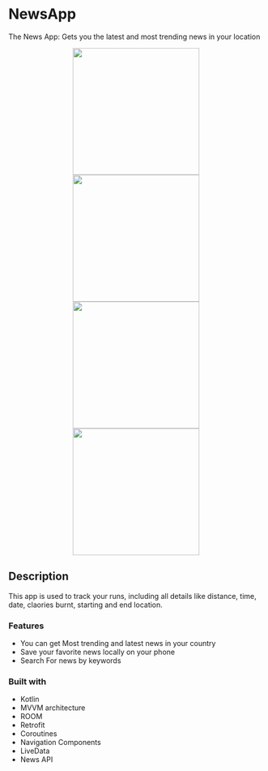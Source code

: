 # NewsApp
The News App: Gets you the latest and most trending news in your location

<div align="center">
  <kbd>
    <img src="https://i.imgur.com/2u0Lebu.png" width = "250"/>
  </kbd>
  <kbd>
    <img src="https://i.imgur.com/zqrbDty.png" width = "250"/>
  </kbd>
  <kbd>
    <img src="https://i.imgur.com/v4hZY2A.png" width = "250"/>
  </kbd>
   <kbd>
    <img src="https://i.imgur.com/BEi5jOY.png" width = "250"/>
  </kbd>
</div>

## Description

This app is used to track your runs, including all details like distance, time, date, claories burnt, starting and end location.

### Features

- You can get Most trending and latest news in your country
- Save your favorite news locally on your phone
- Search For news by keywords

### Built with
- Kotlin
- MVVM architecture
- ROOM
- Retrofit
- Coroutines
- Navigation Components
- LiveData
- News API

